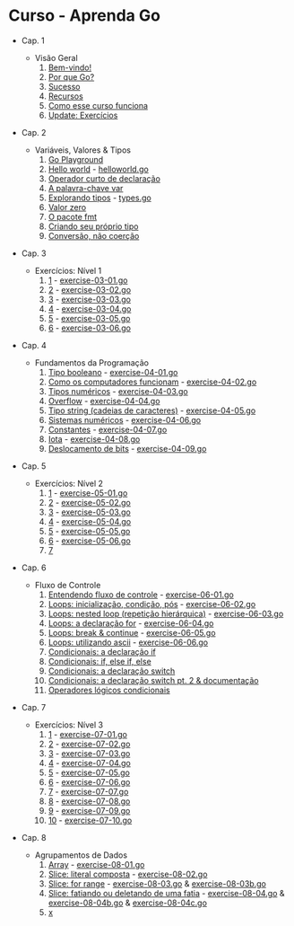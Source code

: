 # Curso - Aprenda Go

* Cap. 1
  * Visão Geral
    1. [Bem-vindo!](https://youtu.be/WiGU_ZB-u0w)
    2. [Por que Go?](https://youtu.be/jXA0O5b-F1g)
    3. [Sucesso](https://youtu.be/CvH9fC2eYO8)
    4. [Recursos](https://youtu.be/n7PZo55Wl5A)
    5. [Como esse curso funciona](https://youtu.be/V9zfX8Yhc9g)
    6. [Update: Exercícios](https://youtu.be/B5sy5v2dT9Y)

* Cap. 2
  * Variáveis, Valores & Tipos
    1. [Go Playground](https://youtu.be/Qf2645sTqH0)
    2. [Hello world](https://youtu.be/tdZ2I2RZ7JI)                  - [helloworld.go](chapter-02/helloworld.go)
    3. [Operador curto de declaração](https://youtu.be/QT7YvrEWMGE)
    4. [A palavra-chave var](https://youtu.be/YAGKHSNWdEE)
    5. [Explorando tipos](https://youtu.be/DazALie4u5E)             - [types.go](chapter-02/types.go)
    6. [Valor zero](https://youtu.be/Ruwp2xLD_AI)
    7. [O pacote fmt](https://youtu.be/IjDiONSi-tI)
    8. [Criando seu próprio tipo](https://youtu.be/DGHYibXY6Qk)
    9. [Conversão, não coerção](https://youtu.be/s0UYWJUz30k)

* Cap. 3
  * Exercícios: Nível 1
    1. [1](https://youtu.be/5K17jFDXvWw) - [exercise-03-01.go](chapter-03/exercise-03-01.go)
    2. [2](https://youtu.be/Q7ZrIDMj9zc) - [exercise-03-02.go](chapter-03/exercise-03-02.go)
    3. [3](https://youtu.be/VkuZ4QMnoZM) - [exercise-03-03.go](chapter-03/exercise-03-03.go)
    4. [4](https://youtu.be/5-0S-gefNe0) - [exercise-03-04.go](chapter-03/exercise-03-04.go)
    5. [5](https://youtu.be/O0r318FN_Uw) - [exercise-03-05.go](chapter-03/exercise-03-05.go)
    6. [6](https://youtu.be/OINd35-02xo) - [exercise-03-06.go](chapter-03/exercise-03-06.go)

* Cap. 4
  * Fundamentos da Programação
    1. [Tipo booleano](https://youtu.be/voisg61hPXA)                        - [exercise-04-01.go](chapter-04/exercise-04-01.go)
    2. [Como os computadores funcionam](https://youtu.be/C55_dhNmvrQ)       - [exercise-04-02.go](chapter-04/exercise-04-02.go)
    3. [Tipos numéricos](https://youtu.be/3yIKCLSWAHA)                      - [exercise-04-03.go](chapter-04/exercise-04-03.go)
    4. [Overflow](https://youtu.be/g0j0XaVk2EI)                             - [exercise-04-04.go](chapter-04/exercise-04-04.go)
    5. [Tipo string (cadeias de caracteres)](https://youtu.be/AcyS0_BAy7U)  - [exercise-04-05.go](chapter-04/exercise-04-05.go)
    6. [Sistemas numéricos](https://youtu.be/Ma3M7Pdd7HI)                   - [exercise-04-06.go](chapter-04/exercise-04-06.go)
    7. [Constantes](https://youtu.be/Yaw80pKukMc)                           - [exercise-04-07.go](chapter-04/exercise-04-07.go)
    8. [Iota](https://youtu.be/1IduyaGMO3g)                                 - [exercise-04-08.go](chapter-04/exercise-04-08.go)
    9. [Deslocamento de bits](https://youtu.be/USntMXkOihY)                 - [exercise-04-09.go](chapter-04/exercise-04-09.go)

* Cap. 5
  * Exercícios: Nível 2
    1. [1](https://youtu.be/onK_nd--g1g) - [exercise-05-01.go](chapter-05/exercise-05-01.go)
    2. [2](https://youtu.be/8zEZw19gRTo) - [exercise-05-02.go](chapter-05/exercise-05-02.go)
    3. [3](https://youtu.be/12o81rTFu_w) - [exercise-05-03.go](chapter-05/exercise-05-03.go)
    4. [4](https://youtu.be/NxntmGW62Ag) - [exercise-05-04.go](chapter-05/exercise-05-04.go)
    5. [5](https://youtu.be/LSKCaxazLGs) - [exercise-05-05.go](chapter-05/exercise-05-05.go)
    6. [6](https://youtu.be/M07eDn7FyxI) - [exercise-05-06.go](chapter-05/exercise-05-06.go)
    7. [7](https://youtu.be/9eMbGsKcWlc)

* Cap. 6
  * Fluxo de Controle
    1. [Entendendo fluxo de controle](https://youtu.be/1G-tbQ6UE_A)                             - [exercise-06-01.go](chapter-06/exercise-06-01.go)
    2. [Loops: inicialização, condição, pós](https://youtu.be/g_Qdxi1b2cE)                      - [exercise-06-02.go](chapter-06/exercise-06-02.go)
    3. [Loops: nested loop (repetição hierárquica)](https://youtu.be/EL9wo6Zrz9o)               - [exercise-06-03.go](chapter-06/exercise-06-03.go)
    4. [Loops: a declaração for](https://youtu.be/QDaiqhTq3TA)                                  - [exercise-06-04.go](chapter-06/exercise-06-04.go)
    5. [Loops: break & continue](https://youtu.be/eGdB8FMCZ0s)                                  - [exercise-06-05.go](chapter-06/exercise-06-05.go)
    6. [Loops: utilizando ascii](https://youtu.be/hu0qcmbhH8s)                                  - [exercise-06-06.go](chapter-06/exercise-06-06.go)
    7. [Condicionais: a declaração if](https://youtu.be/LBlrrV0iRKg)
    8. [Condicionais: if, else if, else](https://youtu.be/ZfCgoVaxMGE)
    9. [Condicionais: a declaração switch](https://youtu.be/WFFidtqPfhk)
    10. [Condicionais: a declaração switch pt. 2 & documentação](https://youtu.be/v6HnDiPyynA)
    11. [Operadores lógicos condicionais](https://youtu.be/Y5HamAGQzUg)

* Cap. 7
  * Exercícios: Nível 3
    1. [1](https://youtu.be/xXUTHJzJNgM)   - [exercise-07-01.go](chapter-07/exercise-07-01.go)
    2. [2](https://youtu.be/w_JW1bWT08s)   - [exercise-07-02.go](chapter-07/exercise-07-02.go)
    3. [3](https://youtu.be/2y7qV_9SsiI)   - [exercise-07-03.go](chapter-07/exercise-07-03.go)
    4. [4](https://youtu.be/bWvpNLBSEKk)   - [exercise-07-04.go](chapter-07/exercise-07-04.go)
    5. [5](https://youtu.be/pIVF9vf2wAc)   - [exercise-07-05.go](chapter-07/exercise-07-05.go)
    6. [6](https://youtu.be/VsDnqhpFVZI)   - [exercise-07-06.go](chapter-07/exercise-07-06.go)
    7. [7](https://youtu.be/haYnFVssUr4)   - [exercise-07-07.go](chapter-07/exercise-07-07.go)
    8. [8](https://youtu.be/mm3JM2ZG0us)   - [exercise-07-08.go](chapter-07/exercise-07-08.go)
    9. [9](https://youtu.be/XxQQOHHQCwY)   - [exercise-07-09.go](chapter-07/exercise-07-09.go)
    10. [10](https://youtu.be/3DP6lzRLkdw) - [exercise-07-10.go](chapter-07/exercise-07-10.go)

* Cap. 8
  * Agrupamentos de Dados
    1. [Array](https://youtu.be/i_3O4ooSVCM)                                      - [exercise-08-01.go](chapter-08/exercise-08-01.go)
    2. [Slice: literal composta](https://youtu.be/MMzTlWZ9Gjw)                    - [exercise-08-02.go](chapter-08/exercise-08-02.go)
    3. [Slice: for range](https://youtu.be/l6O8HWaoy_w)                           - [exercise-08-03.go](chapter-08/exercise-08-03.go) & [exercise-08-03b.go](chapter-08/exercise-08-03b.go)
    4. [Slice: fatiando ou deletando de uma fatia](https://youtu.be/G0rxcnojV_U)  - [exercise-08-04.go](chapter-08/exercise-08-04.go) & [exercise-08-04b.go](chapter-08/exercise-08-04b.go) & [exercise-08-04c.go](chapter-08/exercise-08-04c.go)
    5. [x]()
